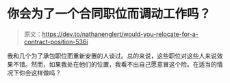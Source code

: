 # 你会为了一个合同职位而调动工作吗？

> 原文：<https://dev.to/nathanenglert/would-you-relocate-for-a-contract-position-536i>

我和几个为了承包职位而重新安置的人谈过。总的来说，这些职位对这些人来说效果不错。然而，如果我处在他们的位置，我看不出自己愿意冒这个险。在适当的情况下你会这样做吗？